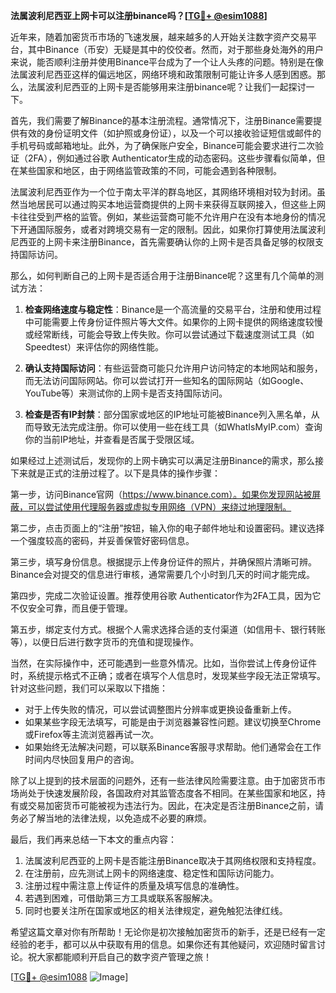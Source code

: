 **法属波利尼西亚上网卡可以注册binance吗？[[TG💪+ @esim1088](https://t.me/s/esim1088)]**

近年来，随着加密货币市场的飞速发展，越来越多的人开始关注数字资产交易平台，其中Binance（币安）无疑是其中的佼佼者。然而，对于那些身处海外的用户来说，能否顺利注册并使用Binance平台成为了一个让人头疼的问题。特别是在像法属波利尼西亚这样的偏远地区，网络环境和政策限制可能让许多人感到困惑。那么，法属波利尼西亚的上网卡是否能够用来注册binance呢？让我们一起探讨一下。

首先，我们需要了解Binance的基本注册流程。通常情况下，注册Binance需要提供有效的身份证明文件（如护照或身份证），以及一个可以接收验证短信或邮件的手机号码或邮箱地址。此外，为了确保账户安全，Binance可能会要求进行二次验证（2FA），例如通过谷歌 Authenticator生成的动态密码。这些步骤看似简单，但在某些国家和地区，由于网络监管政策的不同，可能会遇到各种限制。

法属波利尼西亚作为一个位于南太平洋的群岛地区，其网络环境相对较为封闭。虽然当地居民可以通过购买本地运营商提供的上网卡来获得互联网接入，但这些上网卡往往受到严格的监管。例如，某些运营商可能不允许用户在没有本地身份的情况下开通国际服务，或者对跨境交易有一定的限制。因此，如果你打算使用法属波利尼西亚的上网卡来注册Binance，首先需要确认你的上网卡是否具备足够的权限支持国际访问。

那么，如何判断自己的上网卡是否适合用于注册Binance呢？这里有几个简单的测试方法：

1. **检查网络速度与稳定性**：Binance是一个高流量的交易平台，注册和使用过程中可能需要上传身份证件照片等大文件。如果你的上网卡提供的网络速度较慢或经常断线，可能会导致上传失败。你可以尝试通过下载速度测试工具（如Speedtest）来评估你的网络性能。

2. **确认支持国际访问**：有些运营商可能只允许用户访问特定的本地网站和服务，而无法访问国际网站。你可以尝试打开一些知名的国际网站（如Google、YouTube等）来测试你的上网卡是否支持国际访问。

3. **检查是否有IP封禁**：部分国家或地区的IP地址可能被Binance列入黑名单，从而导致无法完成注册。你可以使用一些在线工具（如WhatIsMyIP.com）查询你的当前IP地址，并查看是否属于受限区域。

如果经过上述测试后，发现你的上网卡确实可以满足注册Binance的需求，那么接下来就是正式的注册过程了。以下是具体的操作步骤：

第一步，访问Binance官网（https://www.binance.com）。如果你发现网站被屏蔽，可以尝试使用代理服务器或虚拟专用网络（VPN）来绕过地理限制。

第二步，点击页面上的“注册”按钮，输入你的电子邮件地址和设置密码。建议选择一个强度较高的密码，并妥善保管好密码信息。

第三步，填写身份信息。根据提示上传身份证件的照片，并确保照片清晰可辨。Binance会对提交的信息进行审核，通常需要几个小时到几天的时间才能完成。

第四步，完成二次验证设置。推荐使用谷歌 Authenticator作为2FA工具，因为它不仅安全可靠，而且便于管理。

第五步，绑定支付方式。根据个人需求选择合适的支付渠道（如信用卡、银行转账等），以便日后进行数字货币的充值和提现操作。

当然，在实际操作中，还可能遇到一些意外情况。比如，当你尝试上传身份证件时，系统提示格式不正确；或者在填写个人信息时，发现某些字段无法正常填写。针对这些问题，我们可以采取以下措施：

- 对于上传失败的情况，可以尝试调整图片分辨率或更换设备重新上传。
- 如果某些字段无法填写，可能是由于浏览器兼容性问题。建议切换至Chrome或Firefox等主流浏览器再试一次。
- 如果始终无法解决问题，可以联系Binance客服寻求帮助。他们通常会在工作时间内尽快回复用户的咨询。

除了以上提到的技术层面的问题外，还有一些法律风险需要注意。由于加密货币市场尚处于快速发展阶段，各国政府对其监管态度各不相同。在某些国家和地区，持有或交易加密货币可能被视为违法行为。因此，在决定是否注册Binance之前，请务必了解当地的法律法规，以免造成不必要的麻烦。

最后，我们再来总结一下本文的重点内容：

1. 法属波利尼西亚的上网卡是否能注册Binance取决于其网络权限和支持程度。
2. 在注册前，应先测试上网卡的网络速度、稳定性和国际访问能力。
3. 注册过程中需注意上传证件的质量及填写信息的准确性。
4. 若遇到困难，可借助第三方工具或联系客服解决。
5. 同时也要关注所在国家或地区的相关法律规定，避免触犯法律红线。

希望这篇文章对你有所帮助！无论你是初次接触加密货币的新手，还是已经有一定经验的老手，都可以从中获取有用的信息。如果你还有其他疑问，欢迎随时留言讨论。祝大家都能顺利开启自己的数字资产管理之旅！

[[TG💪+ @esim1088](https://t.me/s/esim1088) ![Image](https://i.postimg.cc/4NQfJmqS/Snipaste-2025-05-13-00-14-12.png)]